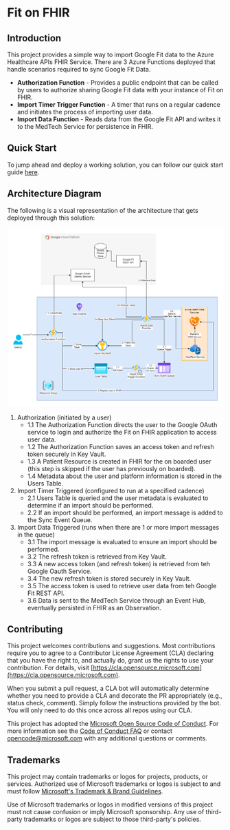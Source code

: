 # Fit on FHIR

## Introduction

This project provides a simple way to import Google Fit data to the Azure Healthcare APIs FHIR Service. There are 3 Azure Functions deployed that handle scenarios required to sync Google Fit Data.

* **Authorization Function** - Provides a public endpoint that can be called by users to authorize sharing Google Fit data with your instance of Fit on FHIR.
* **Import Timer Trigger Function** - A timer that runs on a regular cadence and initiates the process of importing user data.
* **Import Data Function** - Reads data from the Google Fit API and writes it to the MedTech Service for persistence in FHIR.

## Quick Start

To jump ahead and deploy a working solution, you can follow our quick start guide [here](docs/quick-start.md).

## Architecture Diagram

The following is a visual representation of the architecture that gets deployed through this solution:

![Architecture Diagram](./media/architecture.png)

1. Authorization (initiated by a user)
    * 1.1 The Authorization Function directs the user to the Google OAuth service to login and authorize the Fit on FHIR application to access user data.
    * 1.2 The Authorization Function saves an access token and refresh token securely in Key Vault.
    * 1.3 A Patient Resource is created in FHIR for the on boarded user (this step is skipped if the user has previously on boarded).
    * 1.4 Metadata about the user and platform information is stored in the Users Table.
2. Import Timer Triggered (configured to run at a specified cadence)
    * 2.1 Users Table is queried and the user metadata is evaluated to determine if an import should be performed.
    * 2.2 If an import should be performed, an import message is added to the Sync Event Queue.
3. Import Data Triggered (runs when there are 1 or more import messages in the queue)
    * 3.1 The import message is evaluated to ensure an import should be performed.
    * 3.2 The refresh token is retrieved from Key Vault.
    * 3.3 A new access token (and refresh token) is retrieved from teh Google Oauth Service.
    * 3.4 The new refresh token is stored securely in Key Vault.
    * 3.5 The access token is used to retrieve user data from teh Google Fit REST API.
    * 3.6 Data is sent to the MedTech Service through an Event Hub, eventually persisted in FHIR as an Observation.  

## Contributing

This project welcomes contributions and suggestions.  Most contributions require you to agree to a Contributor License Agreement (CLA) declaring that you have the right to, and actually do, grant us the rights to use your contribution. For details, visit [https://cla.opensource.microsoft.com](https://cla.opensource.microsoft.com).

When you submit a pull request, a CLA bot will automatically determine whether you need to provide a CLA and decorate the PR appropriately (e.g., status check, comment). Simply follow the instructions provided by the bot. You will only need to do this once across all repos using our CLA.

This project has adopted the [Microsoft Open Source Code of Conduct](https://opensource.microsoft.com/codeofconduct/). For more information see the [Code of Conduct FAQ](https://opensource.microsoft.com/codeofconduct/faq/) or contact [opencode@microsoft.com](mailto:opencode@microsoft.com) with any additional questions or comments.

## Trademarks

This project may contain trademarks or logos for projects, products, or services. Authorized use of Microsoft trademarks or logos is subject to and must follow [Microsoft's Trademark & Brand Guidelines](https://www.microsoft.com/en-us/legal/intellectualproperty/trademarks/usage/general).

Use of Microsoft trademarks or logos in modified versions of this project must not cause confusion or imply Microsoft sponsorship. Any use of third-party trademarks or logos are subject to those third-party's policies.
